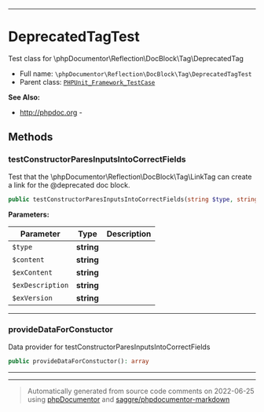 ***

# DeprecatedTagTest

Test class for \phpDocumentor\Reflection\DocBlock\Tag\DeprecatedTag



* Full name: `\phpDocumentor\Reflection\DocBlock\Tag\DeprecatedTagTest`
* Parent class: [`PHPUnit_Framework_TestCase`](../../../../PHPUnit_Framework_TestCase.md)

**See Also:**

* http://phpdoc.org - 




## Methods


### testConstructorParesInputsIntoCorrectFields

Test that the \phpDocumentor\Reflection\DocBlock\Tag\LinkTag can create
a link for the @deprecated doc block.

```php
public testConstructorParesInputsIntoCorrectFields(string $type, string $content, string $exContent, string $exDescription, string $exVersion): void
```








**Parameters:**

| Parameter | Type | Description |
|-----------|------|-------------|
| `$type` | **string** |  |
| `$content` | **string** |  |
| `$exContent` | **string** |  |
| `$exDescription` | **string** |  |
| `$exVersion` | **string** |  |




***

### provideDataForConstuctor

Data provider for testConstructorParesInputsIntoCorrectFields

```php
public provideDataForConstuctor(): array
```











***


***
> Automatically generated from source code comments on 2022-06-25 using [phpDocumentor](http://www.phpdoc.org/) and [saggre/phpdocumentor-markdown](https://github.com/Saggre/phpDocumentor-markdown)
